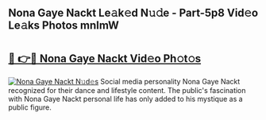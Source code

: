 ## Nona Gaye Nackt Le𝚊k𝚎d N𝚞𝚍e - Part-5p8 Vid𝚎o Le𝚊ks Photos mnImW

# <h2><a href="http://fb0ujr.evod.top/?m=Nona+Gaye+Nackt">🔗 👉🔴 Nona Gaye Nackt Vid𝚎o Ph𝚘t𝚘s</a></h2>

[![Nona Gaye Nackt N𝚞d𝚎s](https://i.imgur.com/8V9OHl7.gif)](http://fb0ujr.evod.top/?m=Nona+Gaye+Nackt)
Social media personality Nona Gaye Nackt recognized for their dance and lifestyle content. The public's fascination with Nona Gaye Nackt personal life has only added to his mystique as a public figure. 
